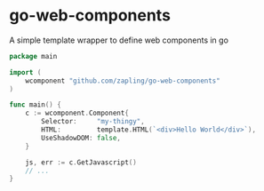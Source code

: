 # go-web-components

A simple template wrapper to define web components in go

```go
package main

import (
	wcomponent "github.com/zapling/go-web-components"
)

func main() {
    c := wcomponent.Component{
        Selector:     "my-thingy",
        HTML:         template.HTML(`<div>Hello World</div>`),
        UseShadowDOM: false,
    }

    js, err := c.GetJavascript()
    // ... 
}
```
